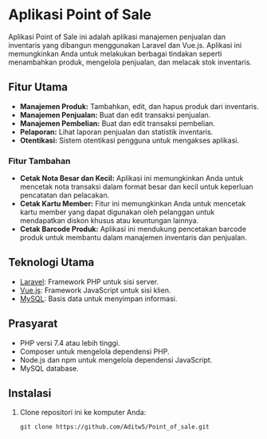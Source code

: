 # Aplikasi Point of Sale

Aplikasi Point of Sale ini adalah aplikasi manajemen penjualan dan inventaris yang dibangun menggunakan Laravel dan Vue.js. Aplikasi ini memungkinkan Anda untuk melakukan berbagai tindakan seperti menambahkan produk, mengelola penjualan, dan melacak stok inventaris.

## Fitur Utama

- **Manajemen Produk:** Tambahkan, edit, dan hapus produk dari inventaris.
- **Manajemen Penjualan:** Buat dan edit transaksi penjualan.
- **Manajemen Pembelian:** Buat dan edit transaksi pembelian.
- **Pelaporan:** Lihat laporan penjualan dan statistik inventaris.
- **Otentikasi:** Sistem otentikasi pengguna untuk mengakses aplikasi.

### Fitur Tambahan

- **Cetak Nota Besar dan Kecil:** Aplikasi ini memungkinkan Anda untuk mencetak nota transaksi dalam format besar dan kecil untuk keperluan pencatatan dan pelacakan.
- **Cetak Kartu Member:** Fitur ini memungkinkan Anda untuk mencetak kartu member yang dapat digunakan oleh pelanggan untuk mendapatkan diskon khusus atau keuntungan lainnya.
- **Cetak Barcode Produk:** Aplikasi ini mendukung pencetakan barcode produk untuk membantu dalam manajemen inventaris dan penjualan.

## Teknologi Utama

- [Laravel](https://laravel.com): Framework PHP untuk sisi server.
- [Vue.js](https://vuejs.org): Framework JavaScript untuk sisi klien.
- [MySQL](https://www.mysql.com): Basis data untuk menyimpan informasi.

## Prasyarat

- PHP versi 7.4 atau lebih tinggi.
- Composer untuk mengelola dependensi PHP.
- Node.js dan npm untuk mengelola dependensi JavaScript.
- MySQL database.

## Instalasi

1. Clone repositori ini ke komputer Anda:

   ```shell
   git clone https://github.com/Aditw5/Point_of_sale.git

